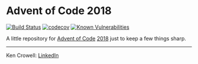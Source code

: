 # Advent of Code 2018

[![Build Status](https://travis-ci.com/oeuftete/advent-of-code.svg?branch=master)](https://travis-ci.com/oeuftete/advent-of-code)
[![codecov](https://codecov.io/gh/oeuftete/advent-of-code/branch/master/graph/badge.svg)](https://codecov.io/gh/oeuftete/advent-of-code)
[![Known Vulnerabilities](https://snyk.io/test/github/oeuftete/advent-of-code/badge.svg?targetFile=requirements.txt)](https://snyk.io/test/github/oeuftete/advent-of-code?targetFile=requirements.txt)

A little repository for [Advent of Code][adventofcode] [2018][adventofcode-2018]
just to keep a few things sharp.

----

Ken Crowell: [LinkedIn][linkedin]

[adventofcode]: https://adventofcode.com/
[adventofcode-2018]: https://adventofcode.com/2018
[linkedin]: https://www.linkedin.com/in/kengcrowell
